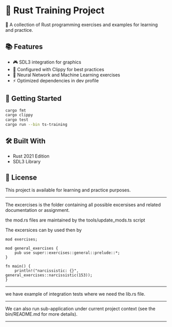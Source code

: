 # 🦀 Rust Training Project

🎯 A collection of Rust programming exercises and examples for learning and practice.

## 📚 Features

- 🎮 SDL3 integration for graphics
- 🔧 Configured with Clippy for best practices
- 📝 Neural Network and Machine Learning exercises
- ⚡ Optimized dependencies in dev profile

## 🚀 Getting Started

```bash
cargo fmt
cargo clippy
cargo test
cargo run --bin ts-training
```

## 🛠️ Built With

- Rust 2021 Edition
- SDL3 Library

## 📖 License

This project is available for learning and practice purposes.

---

The excercises is the folder containing all possible excersises and related documentation or assignment.

the mod.rs files are maintained by the tools/update_mods.ts script

The excersices can by used then by
```
mod exercises;

mod general_exercises {
    pub use super::exercises::general::prelude::*;
}

fn main() {
    println!("narcissistic: {}", general_exercises::narcissistic(153));
}
```

---

we have example of integration tests where we need the lib.rs file.

---

We can also run sub-application under current project context (see the bin/README.md for more details).

---

